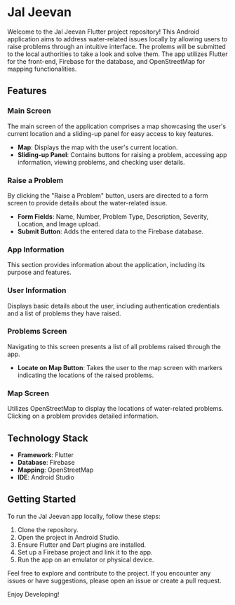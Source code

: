 # Jal Jeevan

Welcome to the Jal Jeevan Flutter project repository! This Android application aims to address water-related issues locally by allowing users to raise problems through an intuitive interface. The prolems will be submitted to the local authorities to take a look and solve them. The app utilizes Flutter for the front-end, Firebase for the database, and OpenStreetMap for mapping functionalities.

## Features

### Main Screen

The main screen of the application comprises a map showcasing the user's current location and a sliding-up panel for easy access to key features.

- **Map**: Displays the map with the user's current location.
- **Sliding-up Panel**: Contains buttons for raising a problem, accessing app information, viewing problems, and checking user details.

### Raise a Problem

By clicking the "Raise a Problem" button, users are directed to a form screen to provide details about the water-related issue.

- **Form Fields**: Name, Number, Problem Type, Description, Severity, Location, and Image upload.
- **Submit Button**: Adds the entered data to the Firebase database.

### App Information

This section provides information about the application, including its purpose and features.

### User Information

Displays basic details about the user, including authentication credentials and a list of problems they have raised.

### Problems Screen

Navigating to this screen presents a list of all problems raised through the app.

- **Locate on Map Button**: Takes the user to the map screen with markers indicating the locations of the raised problems.

### Map Screen

Utilizes OpenStreetMap to display the locations of water-related problems. Clicking on a problem provides detailed information.

## Technology Stack

- **Framework**: Flutter
- **Database**: Firebase
- **Mapping**: OpenStreetMap
- **IDE**: Android Studio

## Getting Started

To run the Jal Jeevan app locally, follow these steps:

1. Clone the repository.
2. Open the project in Android Studio.
3. Ensure Flutter and Dart plugins are installed.
4. Set up a Firebase project and link it to the app.
5. Run the app on an emulator or physical device.

Feel free to explore and contribute to the project. If you encounter any issues or have suggestions, please open an issue or create a pull request.

Enjoy Developing!

